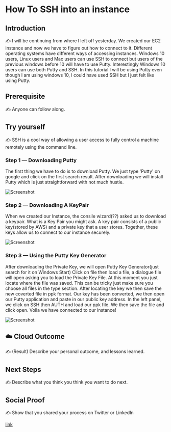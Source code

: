 

# How To SSH into an instance 

## Introduction

✍️ I will be continuing from where l left off yesterday. We created our EC2 instance and now we have to figure out how to connect to it. Different operating systems have different ways of accessing instances. Windows 10 users, Linux users and Mac users can use SSH to connect but users of the previous windows before 10 will have to use Putty. Interestingly Windows 10 users can use both Putty and SSH. In this tutorial l will be using Putty even though l am using windows 10, l could have used SSH but l just felt like using Putty. 

## Prerequisite

✍️ Anyone can follow along.

## Try yourself

✍️ SSH is a cool way of allowing a user access to fully control a machine remotely using the command line.

### Step 1 — Downloading Putty

The first thing we have to do is to download Putty. We just type 'Putty' on google and click on the first search result. After downloading we will install Putty which is just straightforward with not much hustle.

![Screenshot](https://user-images.githubusercontent.com/45802047/93952190-88093980-fd48-11ea-9916-fb59c708e370.png)

### Step 2 — Downloading A KeyPair 

When we created our Instance, the consile wizard(??) asked us to download a keypair. What is a Key Pair you might ask. A key pair consists of a public key(stored by AWS) and a private key that a user stores. Together, these keys allow us to connect to our instance securely. 

![Screenshot](https://user-images.githubusercontent.com/45802047/93953095-cacc1100-fd4a-11ea-80ad-9fd8f0509430.png)


### Step 3 — Using the Putty Key Generator

After downloading the Private Key, we will open Putty Key Generator(just search for it on Windows Start) Click on file then load a file, a dialogue file will open asking you to load the Private Key File. At this moment you just locate where the file was saved. This can be tricky just make sure you choose all files in the type section. After locating the key we then save the new coverted file in ppk format. Our key has been converted, we then open our Putty application and paste in our public key address. In the left panel, we click on SSH then AUTH and load our ppk file. We then save the file and click open. Voila we have connected to our instance!

![Screenshot](https://user-images.githubusercontent.com/45802047/93952227-a0795400-fd48-11ea-8426-a715916584e4.png)

## ☁️ Cloud Outcome

✍️ (Result) Describe your personal outcome, and lessons learned.

## Next Steps

✍️ Describe what you think you think you want to do next.

## Social Proof

✍️ Show that you shared your process on Twitter or LinkedIn

[link](link)

